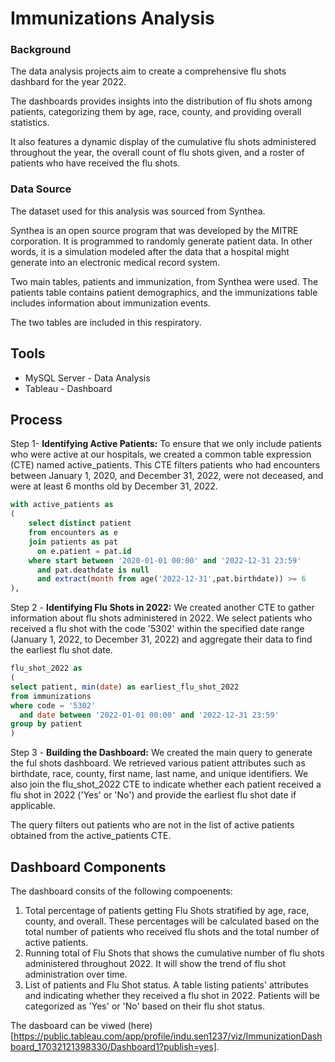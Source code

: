 # Immunizations Analysis 

### Background

The data analysis projects aim to create a comprehensive flu shots dashbard for the year 2022. 

The dashboards provides insights into the distribution of flu shots among patients, categorizing them by age, race, county, and providing overall statistics. 

It also features a dynamic display of the cumulative flu shots administered throughout the year, the overall count of flu shots given, and a roster of patients who have received the flu shots.

### Data Source
The dataset used for this analysis was sourced from Synthea. 

Synthea is an open source program that was developed by the MITRE corporation. It is programmed to randomly generate patient data. In other words, it is a simulation modeled after the data that a hospital might generate into an electronic medical record system.

Two main tables, patients and immunization, from Synthea were used. The patients table contains patient demographics, and the immunizations table includes information about immunization events. 

The two tables are included in this respiratory. 

## Tools 
- MySQL Server - Data Analysis
- Tableau - Dashboard

## Process

Step 1- **Identifying Active Patients:** To ensure that we only include patients who were active at our hospitals, we created a common table expression (CTE) named active_patients. This CTE filters patients who had encounters between January 1, 2020, and December 31, 2022, were not deceased, and were at least 6 months old by December 31, 2022.

```sql
with active_patients as
(
	select distinct patient
	from encounters as e
	join patients as pat
	  on e.patient = pat.id
	where start between '2020-01-01 00:00' and '2022-12-31 23:59'
	  and pat.deathdate is null
	  and extract(month from age('2022-12-31',pat.birthdate)) >= 6
),
```
Step 2 - **Identifying Flu Shots in 2022:** We created another CTE to gather information about flu shots administered in 2022. We select patients who received a flu shot with the code '5302' within the specified date range (January 1, 2022, to December 31, 2022) and aggregate their data to find the earliest flu shot date.

```sql
flu_shot_2022 as
(
select patient, min(date) as earliest_flu_shot_2022 
from immunizations
where code = '5302'
  and date between '2022-01-01 00:00' and '2022-12-31 23:59'
group by patient
)
```
Step 3 - **Building the Dashboard:** We created the main query to generate the ful shots dashboard. We retrieved various patient attributes such as birthdate, race, county, first name, last name, and unique identifiers. We also join the flu_shot_2022 CTE to indicate whether each patient received a flu shot in 2022 ('Yes' or 'No') and provide the earliest flu shot date if applicable.

The query filters out patients who are not in the list of active patients obtained from the active_patients CTE.

## Dashboard Components

The dashboard consits of the following compoenents: 

1. Total percentage of patients getting Flu Shots stratified by age, race, county, and overall. These percentages will be calculated based on the total number of patients who received flu shots and the total number of active patients.
2. Running total of Flu Shots that shows the cumulative number of flu shots administered throughout 2022. It will show the trend of flu shot administration over time.
3. List of patients and Flu Shot status. A table listing patients' attributes and indicating whether they received a flu shot in 2022. Patients will be categorized as 'Yes' or 'No' based on their flu shot status.

The dasboard can be viwed (here)[https://public.tableau.com/app/profile/indu.sen1237/viz/ImmunizationDashboard_17032121398330/Dashboard1?publish=yes].


